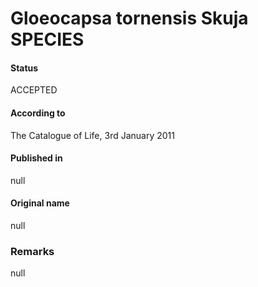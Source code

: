 # Gloeocapsa tornensis Skuja SPECIES

#### Status
ACCEPTED

#### According to
The Catalogue of Life, 3rd January 2011

#### Published in
null

#### Original name
null

### Remarks
null